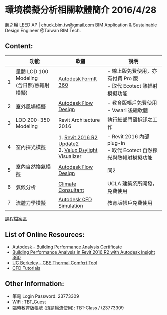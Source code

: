 # 環境模擬分析相關軟體簡介 2016/4/28
趙之暢 LEED AP | chuck.bim.tw@gmail.com
BIM Application & Sustainable Design Engineer @Taiwan BIM Tech.

## Content:
|| 功能 | 軟體 | 說明 |
| --- | --- | --- | --- |
|1| 量體 LOD 100 Modeling <br>(含日照/熱輻射模擬) | [Autodesk FormIt 360](http://formit360.autodesk.com/) |- 線上版免費使用，亦有付費 Pro 版 <br>- 取代 Ecotect 熱輻射模擬功能|
|2| 室外風場模擬 | [Autodesk Flow Design](http://www.autodesk.com/education/free-software/flow-design) |- 教育版帳戶免費使用<br>- Vasari 後繼軟體|
|3| LOD 200-350 Modeling | Revit Architecture 2016 | 執行細部門窗拆卸之工作 |
|4| 室內採光模擬 |1. [Revit 2016 R2 Update2](https://insight360.autodesk.com/oneenergy/Landing/Download) <br>2. [Velux Daylight Visualizer](http://viz.velux.com/daylight_visualizer/download)|- Revit 2016 內部 plug-in<br>- 取代 Ecotect 自然採光與熱輻射模擬功能|
|5| 室內自然換氣模擬 | [Autodesk Flow Design](http://www.autodesk.com/education/free-software/flow-design) |同2
|6| 氣候分析 | [Climate Consultant](http://www.energy-design-tools.aud.ucla.edu/climate-consultant/request-climate-consultant.php) |UCLA 建築系所開發，免費使用|
|7| 流體力學模擬 | [Autodesk CFD Simulation](http://www.autodesk.com/education/free-software/simulation-cfd) |教育版帳戶免費使用|

[課程檔案區](https://drive.google.com/folderview?id=0Bx70M_Zm1oPjaXNQcVQ5dVN0eTg&usp=sharing#list)

## List of Online Resources:
- [Autodesk - Building Performance Analysis Certificate](http://sustainabilityworkshop.autodesk.com/bpac)
- [Building Performance Analysis in Revit 2016 R2 with Autodesk Insight 360](http://www.aecbytes.com/tipsandtricks/2015/issue76-revit.html)
- [UC Berkeley - CBE Thermal Comfort Tool](http://comfort.cbe.berkeley.edu/)
- [CFD Tutorials](http://help.autodesk.com/view/SCDSE/2016/ENU/)

## Other Information:
- 筆電 Login Password: 23773309
- WiFi: TBT_Guest
- 臨時教育版帳號 (煩請輪流使用): TBT-Class / t23773309
